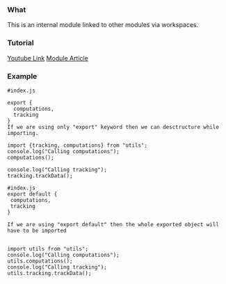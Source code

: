 ### What
This is an internal module linked to other modules via workspaces.



### Tutorial
[Youtube Link](https://www.youtube.com/watch?v=e9ABjLAi27Q)
[Module Article](https://stackoverflow.com/questions/65384754/error-err-module-not-found-cannot-find-module)

### Example
```
#index.js 

export {
  computations,
  tracking
}
If we are using only "export" keyword then we can desctructure while importing.

import {tracking, computations} from "utils";
console.log("Calling computations");
computations();

console.log("Calling tracking");
tracking.trackData();
```

```
#index.js
export default {
 computations,
 tracking
}

If we are using "export default" then the whole exported object will have to be imported


import utils from "utils";
console.log("Calling computations");
utils.computations();
console.log("Calling tracking");
utils.tracking.trackData();
```
